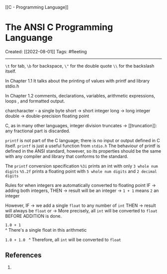 [[C - Programming Language]]

# The ANSI C Programming Languange
Created:  [[2022-08-01]]
Tags: #fleeting 

---
`\t` for tab, 
`\b` for backspace, 
`\"` for the double quote
`\\` for the backslash itself.

In Chapter 1.1
It talks about the printing of values with printf and library stdio.h

In Chapter 1.2
comments, declarations, variables, arithmetic expressions, loops , and
formatted output.

charcharacter - a single byte
short -> short integer
long -> long integer
double -> double-precision floating point

C, as in many other languages, integer division truncates -> [[truncation]]: 
any fractional part is discarded.

`printf` is not part of the C language; 
there is no input or output defined in C itself. 
`printf` is just a useful function from `stdio.h` 
The behaviour of printf is defined in the ANSI standard, however, so its properties should be the same with any compiler and library that conforms to the standard.

The `printf` conversion specification 
`%3i` prints an int with only `3 whole num digits`
`%5.2f` prints a floating point with `5 whole num digits` and `2 decimal digits`


Rules for when integers are automatically converted to floating point
IF -> adding both integers,
THEN -> result will be an integer
-> `1 + 1` means `2` an integer

However, 
IF -> we add a single `float` to any number of `int`
THEN -> result will always be `float` or 
-> More precisely, 
    all `int` will be converted to `float` BEFORE ADDITION is done.

`1.0 + 1`  
^ There's a single float in this arithmetic

`1.0 + 1.0 `
^ Therefore, all `int` will be converted to `float`









## References
1. 